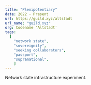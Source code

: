 ```yaml
---
title: "Plenipotentiary"
date: 2022 - Present
url: https://guild.xyz/altstadt
url_name: "guild.xyz"
org: Codename 'Altstadt'
tags:
  [
    "network state",
    "sovereignity",
    "seeking collaborators",
    "passport",
    "supranational",
    ]
---
```

Network state infrastructure experiment.
